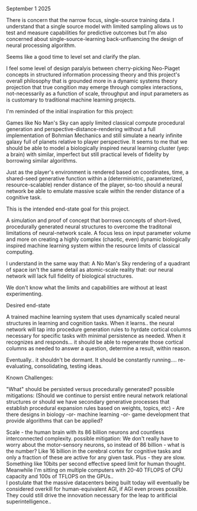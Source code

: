 September 1 2025

There is concern that the narrow focus, single-source training data.  I understand that a single source model with limited sampling allows us to test and measure capabilities for predictive outcomes but I'm also concerned about single-source-learning back-unfluencing the design of neural processing algorithm.

Seems like a good time to level set and clarify the plan.

I feel some level of design paralyis between cherry-picking Neo-Piaget concepts in structured information processing theory and this project's overall philosophy that is grounded more in a dynamic systems theory projection that true congition may emerge through complex interactions, not-necessarily as a function of scale, throughput and input parameters as is customary to traditional machine learning projects.

I'm reminded of the initial inspiration for this project: 

Games like No Man's Sky can apply limited classical compute procedural generation and perspective-distance-rendering without a full implementation of Bohmian Mechanics and still simulate a nearly infinite galaxy full of planets relative to player perspective. It seems to me that we should be able to model a biologically inspired neural learning cluster (yep: a brain) with similar, imperfect but still practical levels of fidelity by borrowing similar algorithms.

Just as the player's environment is rendered based on coordinates, time, a shared-seed generative function within a (deterministric, parameterized, resource-scalable) render distance of the player, so-too should a neural network be able to emulate massive scale within the render distance of a cognitive task.  

This is the intended end-state goal for this project.

A simulation and proof of concept that borrows concepts of short-lived, procedurally generated neural structures to overcome the traditonal limitations of neural-network scale. A focus less on input parameter volume and more on creating a highly complex (chaotic, even) dynamic biologically inspired machine learning system within the resource limits of classical computing. 

I understand in the same way that: A No Man's Sky rendering of a quadrant of space isn't the same detail as atomic-scale reality
that: our neural network will lack full fidelity of biological structures.   

We don't know what the limits and capabilities are without at least experimenting.

Desired end-state

A trained machine learning system that uses dynamically scaled neural structures in learning and cognition tasks.
When it learns.. the neural network will tap into procedure generation rules to hyrdate cortical columns necessary for specific tasks with minimal persistence as needed.
When it recognizes and responds... it should be able to regenerate those cortical columns as needed to answer a question, determine a result, within reason.

Eventually.. it shouldn't be dormant. It should be constantly running.... re-evaluating, consolidating, testing ideas.


Known Challenges:

"What" should be persisted versus procedurally generated?
possible mitigations:
(Should we continue to persist entire neural network relational structures or should we have secondary generative processes that establish procedural expansion rules based on weights, topics, etc)  - Are there designs in biology -or- machine learning -or- game development that provide algorithms that can be applied?

Scale - the human brain with its 86 billion neurons and countless interconnected complexity.
possible mitigation:  We don't really have to worry about the motor-sensory neurons, so instead of 86 billion - what is the number? Like 16 billion in the cerebral cortex for cognitive tasks and only a fraction of these are active for any given task.  Plus - they are slow.   Something like 10bits per second effective speed limit for human thought.    Meanwhile I'm sitting on multiple computers with 20-40 TFLOPS of CPU capacity and 100s of TFLOPS on the GPUs..  
I postulate that the massive datacenters being built today will eventually be considered overkill for human-equivalent AGI, if AGI even proves possible.  They could still drive the innovation necessary for the leap to aritificial superintelligence.. 






